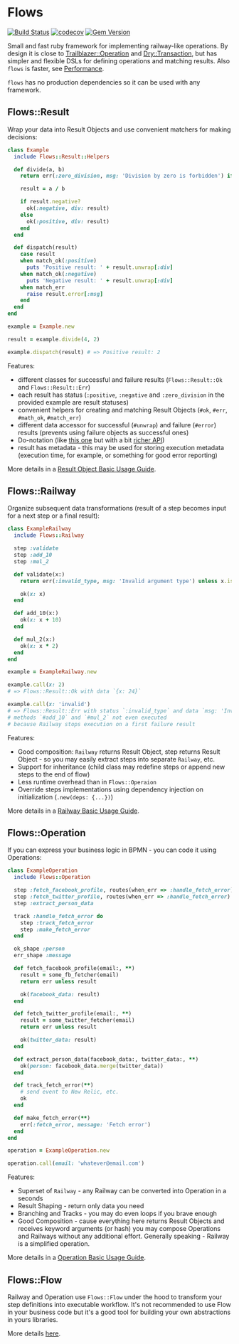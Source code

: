 # Flows

[![Build Status](https://github.com/ffloyd/flows/workflows/Build/badge.svg)](https://github.com/ffloyd/flows/actions)
[![codecov](https://codecov.io/gh/ffloyd/flows/branch/master/graph/badge.svg)](https://codecov.io/gh/ffloyd/flows)
[![Gem Version](https://badge.fury.io/rb/flows.svg)](https://badge.fury.io/rb/flows)

Small and fast ruby framework for implementing railway-like operations.
By design it is close to [Trailblazer::Operation](http://trailblazer.to/gems/operation/2.0/) and [Dry::Transaction](https://dry-rb.org/gems/dry-transaction/),
but has simpler and flexible DSLs for defining operations and matching results. Also `flows` is faster, see [Performance](overview/performance.md).

`flows` has no production dependencies so it can be used with any framework.

## Flows::Result

Wrap your data into Result Objects and use convenient matchers for making decisions:

```ruby
class Example
  include Flows::Result::Helpers

  def divide(a, b)
    return err(:zero_division, msg: 'Division by zero is forbidden') if b.zero?

    result = a / b

    if result.negative?
      ok(:negative, div: result)
    else
      ok(:positive, div: result)
    end
  end

  def dispatch(result)
    case result
    when match_ok(:positive)
      puts 'Positive result: ' + result.unwrap[:div]
    when match_ok(:negative)
      puts 'Negative result: ' + result.unwrap[:div]
    when match_err
      raise result.error[:msg]
    end
  end
end

example = Example.new

result = example.divide(4, 2)

example.dispatch(result) # => Positive result: 2
```

Features:

* different classes for successful and failure results (`Flows::Result::Ok` and `Flows::Result::Err`)
* each result has status (`:positive`, `:negative` and `:zero_division` in the provided example are result statuses)
* convenient helpers for creating and matching Result Objects (`#ok`, `#err`, `#math_ok`, `#match_err`)
* different data accessor for successful (`#unwrap`) and failure (`#error`) results (prevents using failure objects as successful ones)
* Do-notation (like [this one](https://dry-rb.org/gems/dry-monads/1.0/do-notation/) but with a bit [richer API](result_objects/do_notation.md))
* result has metadata - this may be used for storing execution metadata (execution time, for example, or something for good error reporting)

More details in a [Result Object Basic Usage Guide](result_objects/basic_usage.md).

## Flows::Railway

Organize subsequent data transformations (result of a step becomes input for a next step or a final result):

```ruby
class ExampleRailway
  include Flows::Railway

  step :validate
  step :add_10
  step :mul_2

  def validate(x:)
    return err(:invalid_type, msg: 'Invalid argument type') unless x.is_a?(Numeric)

    ok(x: x)
  end

  def add_10(x:)
    ok(x: x + 10)
  end

  def mul_2(x:)
    ok(x: x * 2)
  end
end

example = ExampleRailway.new

example.call(x: 2)
# => Flows::Result::Ok with data `{x: 24}`

example.call(x: 'invalid')
# => Flows::Result::Err with status `:invalid_type` and data `msg: 'Invalid argument type'`
# methods `#add_10` and `#mul_2` not even executed
# because Railway stops execution on a first failure result
```

Features:

* Good composition: `Railway` returns Result Object, step returns Result Object - so you may easily extract steps into separate `Railway`, etc.
* Support for inheritance (child class may redefine steps or append new steps to the end of flow)
* Less runtime overhead than in `Flows::Operaion`
* Override steps implementations using dependency injection on initialization (`.new(deps: {...})`)

More details in a [Railway Basic Usage Guide](railway/basic_usage.md).

## Flows::Operation

If you can express your business logic in BPMN - you can code it using Operations:

```ruby
class ExampleOperation
  include Flows::Operation

  step :fetch_facebook_profile, routes(when_err => :handle_fetch_error)
  step :fetch_twitter_profile, routes(when_err => :handle_fetch_error)
  step :extract_person_data

  track :handle_fetch_error do
    step :track_fetch_error
    step :make_fetch_error
  end

  ok_shape :person
  err_shape :message

  def fetch_facebook_profile(email:, **)
    result = some_fb_fetcher(email)
    return err unless result

    ok(facebook_data: result)
  end

  def fetch_twitter_profile(email:, **)
    result = some_twitter_fetcher(email)
    return err unless result

    ok(twitter_data: result)
  end

  def extract_person_data(facebook_data:, twitter_data:, **)
    ok(person: facebook_data.merge(twitter_data))
  end

  def track_fetch_error(**)
    # send event to New Relic, etc.
    ok
  end

  def make_fetch_error(**)
    err(:fetch_error, message: 'Fetch error')
  end
end

operation = ExampleOperation.new

operation.call(email: 'whatever@email.com')
```

Features:

* Superset of `Railway` - any Railway can be converted into Operation in a seconds
* Result Shaping - return only data you need
* Branching and Tracks - you may do even loops if you brave enough
* Good Composition - cause everything here returns Result Objects and receives keyword arguments (or hash) you may compose Operations and Railways without any additional effort. Generally speaking - Railway is a simplified operation.

More details in a [Operation Basic Usage Guide](operation/basic_usage.md).

## Flows::Flow

Railway and Operation use `Flows::Flow` under the hood to transform your step definitions into executable workflow.
It's not recommended to use Flow in your business code but it's a good tool for building your own abstractions in yours libraries.

More details [here](flow/general_idea.md).
